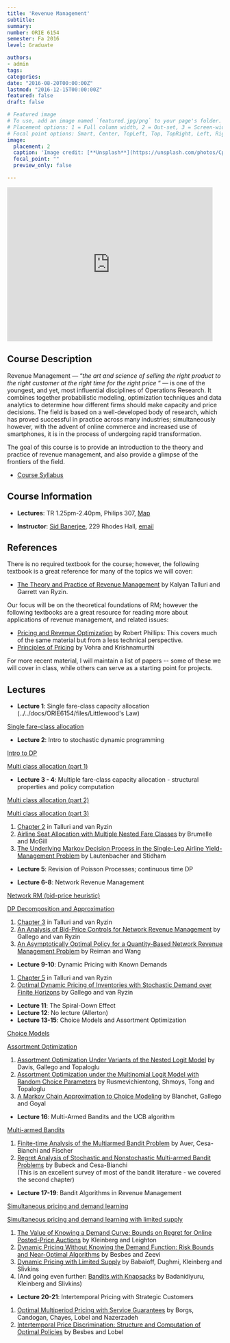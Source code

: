 ```yaml
---
title: 'Revenue Management'
subtitle: 
summary: 
number: ORIE 6154
semester: Fa 2016
level: Graduate

authors:
- admin
tags:
categories:
date: "2016-08-20T00:00:00Z"
lastmod: "2016-12-15T00:00:00Z"
featured: false
draft: false

# Featured image
# To use, add an image named `featured.jpg/png` to your page's folder.
# Placement options: 1 = Full column width, 2 = Out-set, 3 = Screen-width
# Focal point options: Smart, Center, TopLeft, Top, TopRight, Left, Right, BottomLeft, Bottom, BottomRight
image:
  placement: 2
  caption: 'Image credit: [**Unsplash**](https://unsplash.com/photos/CpkOjOcXdUY)'
  focal_point: ""
  preview_only: false

---
```


<embed src="https://drive.google.com/viewerng/
viewer?embedded=true&url=https://people.orie.cornell.edu/sbanerjee/docs/ORIE6154/files/ORIE6154F16-IntroClass.pdf" width="480" height="360">
    
## Course Description

Revenue Management — “_the art and science of selling the right product to the right customer at the right time for the right price_ “ — is one of the youngest, and yet, most influential disciplines of Operations Research. It combines together probabilistic modeling, optimization techniques and data analytics to determine how different firms should make capacity and price decisions. The field is based on a well-developed body of research, which has proved successful in practice across many industries; simultaneously however, with the advent of online commerce and increased use of smartphones, it is in the process of undergoing rapid transformation.

The goal of this course is to provide an introduction to the theory and practice of revenue management, and also provide a glimpse of the frontiers of the field.

- [Course Syllabus](../../docs/ORIE6154/files/syllabus_6154_F16.pdf)


## Course Information

- **Lectures**: TR 1.25pm-2.40pm, Philips 307, [Map](https://www.google.com/maps/place/Phillips+Hall,+Ithaca,+NY+14850/)

- **Instructor**: [Sid Banerjee](http://people.orie.cornell.edu/sbanerjee), 229 Rhodes Hall, [email](mailto:sbanerjee@cornell.edu)



## References

There is no required textbook for the course; however, the following textbook is a great reference for many of the topics we will cover:

*   [The Theory and Practice of Revenue Management](http://www.springer.com/us/book/9781402077012) by Kalyan Talluri and Garrett van Ryzin.

Our focus will be on the theoretical foundations of RM; however the following textbooks are a great resource for reading more about applications of revenue management, and related issues:

*   [Pricing and Revenue Optimization](http://www.sup.org/books/title/?id=5156by) by Robert Phillips: This covers much of the same material but from a less technical perspective.
*   [Principles of Pricing](http://www.cambridge.org/us/academic/subjects/economics/finance/principles-pricing-analytical-approach) by Vohra and Krishnamurthi

For more recent material, I will maintain a list of papers -- some of these we will cover in class, while others can serve as a starting point for projects. 

## Lectures

*   **Lecture 1**: Single fare-class capacity allocation (../../docs/ORIE6154/files/Littlewood's Law)

[Single fare-class allocation](../../docs/ORIE6154/files/Lecture1-SingleClassAllocation.pdf)

*   **Lecture 2**: Intro to stochastic dynamic programming

[Intro to DP](../../docs/ORIE6154/files/Lecture2-IntroToDP.pdf)

[Multi class allocation (part 1)](../../docs/ORIE6154/files/Lecture2-MultiClassAllocation-1.pdf)

*   **Lecture 3 - 4**: Multiple fare-class capacity allocation - structural properties and policy computation

[Multi class allocation (part 2)](../../docs/ORIE6154/files/Lecture3-MultiClassAllocation-2.pdf)

[Multi class allocation (part 3)](../../docs/ORIE6154/files/Lecture4-MultiClassAllocation-3.pdf)

1.  [Chapter 2](http://link.springer.com/chapter/10.1007/978-0-387-27391-4_2) in Talluri and van Ryzin
2.  [Airline Seat Allocation with Multiple Nested Fare Classes](http://pubsonline.informs.org/doi/abs/10.1287/opre.41.1.127) by Brumelle and McGill
3.  [The Underlying Markov Decision Process in the Single-Leg Airline Yield-Management Problem](http://pubsonline.informs.org/doi/abs/10.1287/trsc.33.2.136) by Lautenbacher and Stidham

*   **Lecture 5**: Revision of Poisson Processes; continuous time DP

*   **Lecture 6-8**: Network Revenue Management

[Network RM (bid-price heuristic)](../../docs/ORIE6154/files/Lecture6-7-NetworkRM.pdf)

[DP Decomposition and Approximation](../../docs/ORIE6154/files/Lecture8-ApproxNetworkRM.pdf)

1.  [Chapter 3](http://link.springer.com/chapter/10.1007/978-0-387-27391-4_3) in Talluri and van Ryzin
2.  [An Analysis of Bid-Price Controls for Network Revenue Management](http://pubsonline.informs.org/doi/abs/10.1287/mnsc.44.11.1577) by Gallego and van Ryzin
3.  [An Asymptotically Optimal Policy for a Quantity-Based Network Revenue Management Problem](http://pubsonline.informs.org/doi/abs/10.1287/moor.1070.0288) by Reiman and Wang

*   **Lecture 9-10**: Dynamic Pricing with Known Demands

1.  [Chapter 5](http://link.springer.com/chapter/10.1007/978-0-387-27391-4_5) in Talluri and van Ryzin
2.  [Optimal Dynamic Pricing of Inventories with Stochastic Demand over Finite Horizons](http://pubsonline.informs.org/doi/abs/10.1287/mnsc.40.8.999) by Gallego and van Ryzin

*   **Lecture 11**: The Spiral-Down Effect
*   **Lecture 12**: No lecture (Allerton)
*   **Lecture 13-15**: Choice Models and Assortment Optimization

[Choice Models](../../docs/ORIE6154/files/Lecture11-ChoiceModels.pdf)

[Assortment Optimization](../../docs/ORIE6154/files/Lecture13-14-AssortmentOptimization.pdf)

1.  [Assortment Optimization Under Variants of the Nested Logit Model](http://pubsonline.informs.org/doi/abs/10.1287/opre.2014.1256) by Davis, Gallego and Topaloglu
2.  [Assortment Optimization under the Multinomial Logit Model with Random Choice Parameters](http://onlinelibrary.wiley.com/doi/10.1111/poms.12191/abstract) by Rusmevichientong, Shmoys, Tong and Topaloglu
3.  [A Markov Chain Approximation to Choice Modeling](http://pubsonline.informs.org/doi/abs/10.1287/opre.2016.1505) by Blanchet, Gallego and Goyal

*   **Lecture 16**: Multi-Armed Bandits and the UCB algorithm

[Multi-armed Bandits](../../docs/ORIE6154/files/Lecture15-MultiArmedBandits.pdf)

1.  [Finite-time Analysis of the Multiarmed Bandit Problem](http://dl.acm.org/citation.cfm?id=599677) by Auer, Cesa-Bianchi and Fischer
2.  [Regret Analysis of Stochastic and Nonstochastic Multi-armed Bandit Problems](https://arxiv.org/abs/1204.5721) by Bubeck and Cesa-Bianchi  
    (This is an excellent survey of most of the bandit literature - we covered the second chapter)

*   **Lecture 17-19**: Bandit Algorithms in Revenue Management

[Simultaneous pricing and demand learning](../../docs/ORIE6154/files/Lecture16-BanditsInRM.pdf)

[Simultaneous pricing and demand learning with limited supply](../../docs/ORIE6154/files/Lecture17-18-BanditDynamicPricing.pdf)

1.  [The Value of Knowing a Demand Curve: Bounds on Regret for Online Posted-Price Auctions](http://dl.acm.org/citation.cfm?id=946352) by Kleinberg and Leighton
2.  [Dynamic Pricing Without Knowing the Demand Function: Risk Bounds and Near-Optimal Algorithms](http://pubsonline.informs.org/doi/abs/10.1287/opre.1080.0640) by Besbes and Zeevi
3.  [Dynamic Pricing with Limited Supply](https://arxiv.org/abs/1108.4142) by Babaioff, Dughmi, Kleinberg and Slivkins
4.  (And going even further: [Bandits with Knapsacks](https://arxiv.org/abs/1305.2545) by Badanidiyuru, Kleinberg and Slivkins)

*   **Lecture 20-21**: Intertemporal Pricing with Strategic Customers

1.  [Optimal Multiperiod Pricing with Service Guarantees](https://papers.ssrn.com/sol3/papers.cfm?abstract_id=1866674) by Borgs, Candogan, Chayes, Lobel and Nazerzadeh
2.  [Intertemporal Price Discrimination: Structure and Computation of Optimal Policies](https://papers.ssrn.com/sol3/papers.cfm?abstract_id=2126312) by Besbes and Lobel
